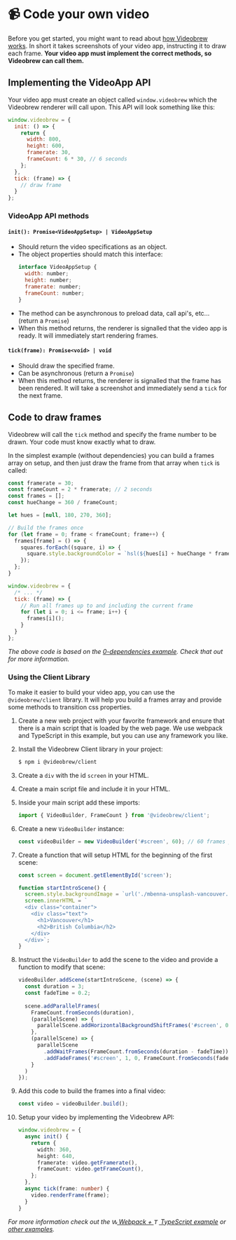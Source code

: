 # 📹 Code your own video

Before you get started, you might want to read about [how Videobrew works](https://github.com/luttje/videobrew/blob/main/docs/how-it-works.md). In short it takes screenshots of your video app, instructing it to draw each frame. **Your video app must implement the correct methods, so Videobrew can call them.**

## Implementing the VideoApp API

Your video app must create an object called `window.videobrew` which the Videobrew renderer will call upon. This API will look something like this:
```js
window.videobrew = {
  init: () => {
    return {
      width: 800,
      height: 600,
      framerate: 30,
      frameCount: 6 * 30, // 6 seconds
    };
  },
  tick: (frame) => {
    // draw frame
  }
};
```

### VideoApp API methods

#### `init(): Promise<VideoAppSetup> | VideoAppSetup`
- Should return the video specifications as an object.
- The object properties should match this interface:
  ```js
  interface VideoAppSetup {
    width: number;
    height: number;
    framerate: number;
    frameCount: number;
  }
  ```
- The method can be asynchronous to preload data, call api's, etc... (return a `Promise`)
- When this method returns, the renderer is signalled that the video app is ready. It will immediately start rendering frames.

#### `tick(frame): Promise<void> | void`
- Should draw the specified frame.
- Can be asynchronous (return a `Promise`)
- When this method returns, the renderer is signalled that the frame has been rendered. It will take a screenshot and immediately send a `tick` for the next frame.

## Code to draw frames

Videobrew will call the `tick` method and specify the frame number to be drawn. Your code must know exactly what to draw.

In the simplest example (without dependencies) you can build a frames array on setup, and then just draw the frame from that array when `tick` is called:
```js
const framerate = 30;
const frameCount = 2 * framerate; // 2 seconds
const frames = [];
const hueChange = 360 / frameCount;

let hues = [null, 180, 270, 360];

// Build the frames once
for (let frame = 0; frame < frameCount; frame++) {
  frames[frame] = () => {
    squares.forEach((square, i) => {
      square.style.backgroundColor = `hsl(${hues[i] + hueChange * frame}, 100%, 50%)`;
    });
  };
}

window.videobrew = {
  /* ... */
  tick: (frame) => {
    // Run all frames up to and including the current frame
    for (let i = 0; i <= frame; i++) {
      frames[i]();
    }
  }
};
```
*The above code is based on the [0-dependencies example](https://github.com/luttje/videobrew/blob/main/examples/0-dependencies/). Check that out for more information.*

### Using the Client Library

To make it easier to build your video app, you can use the `@videobrew/client` library. It will help you build a frames array and provide some methods to transition css properties.

1. Create a new web project with your favorite framework and ensure that there is a main script that is loaded by the web page. We use webpack and TypeScript in this example, but you can use any framework you like.

2. Install the Videobrew Client library in your project:

    ```bash
    $ npm i @videobrew/client
    ``` 

3. Create a `div` with the id `screen` in your HTML.

4. Create a main script file and include it in your HTML.

5. Inside your main script add these imports:

    ```typescript
    import { VideoBuilder, FrameCount } from '@videobrew/client';
    ```

6. Create a new `VideoBuilder` instance:

    ```typescript    
    const videoBuilder = new VideoBuilder('#screen', 60); // 60 frames per second (optional, defaults to 30)
    ```

7. Create a function that will setup HTML for the beginning of the first scene:

    ```typescript
    const screen = document.getElementById('screen');

    function startIntroScene() {
      screen.style.backgroundImage = `url('./mbenna-unsplash-vancouver.jpg')`;
      screen.innerHTML = `
      <div class="container">
        <div class="text">
          <h1>Vancouver</h1>
          <h2>British Columbia</h2>
        </div>
      </div>`;
    }
    ```

8. Instruct the `VideoBuilder` to add the scene to the video and provide a function to modify that scene:

    ```typescript
    videoBuilder.addScene(startIntroScene, (scene) => {
      const duration = 3;
      const fadeTime = 0.2;
      
      scene.addParallelFrames(
        FrameCount.fromSeconds(duration),
        (parallelScene) => {
          parallelScene.addHorizontalBackgroundShiftFrames('#screen', 0, -100, FrameCount.fromSeconds(duration));
        },
        (parallelScene) => {
          parallelScene
            .addWaitFrames(FrameCount.fromSeconds(duration - fadeTime))
            .addFadeFrames('#screen', 1, 0, FrameCount.fromSeconds(fadeTime));
        }
      )
    });
    ```

9. Add this code to build the frames into a final video:

    ```typescript
    const video = videoBuilder.build();
    ```

10. Setup your video by implementing the Videobrew API:

    ```typescript
    window.videobrew = {
      async init() {
        return {
          width: 360,
          height: 640,
          framerate: video.getFramerate(),
          frameCount: video.getFrameCount(),
        };
      },
      async tick(frame: number) {
        video.renderFrame(frame);
      }
    }
    ```

*For more information check out the [<img src="https://raw.githubusercontent.com/webpack/media/master/logo/icon.svg" height="12px" alt="Webpack Logo" /> Webpack + <img src="https://upload.wikimedia.org/wikipedia/commons/thumb/4/4c/Typescript_logo_2020.svg/512px-Typescript_logo_2020.svg.png?20221110153201" height="12px" alt="TypeScript Logo" /> TypeScript example](https://github.com/luttje/videobrew/blob/main/examples/webpack) or [other examples](https://github.com/luttje/videobrew/blob/main/README.md#examples).*

